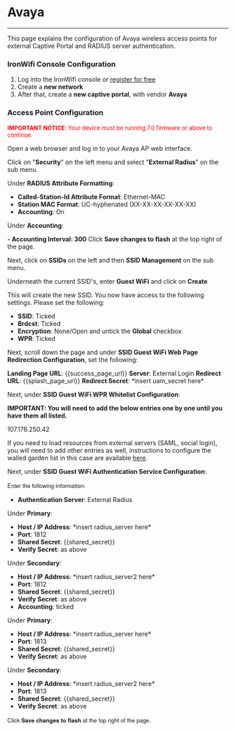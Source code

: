 # **Avaya**

---

This page explains the configuration of Avaya wireless access points for external Captive  Portal and RADIUS server authentication.

### IronWifi Console Configuration

1. Log into the IronWifi console or [register for free](https://console.ironwifi.com/register)
2. Create a **new network**
3. After that, create a **new captive portal**, with vendor **Avaya**

### Access Point Configuration

<span style="font-size: 13px; color: rgb(255, 0, 0);">**IMPORTANT NOTICE**: Your device must be running 7.0 firmware or above to continue.

Open a web browser and log in to your Avaya AP web interface.

Click on "**Security**" on the left menu and select "**External Radius**" on the sub menu.

Under **RADIUS Attribute Formatting**:

- **Called-Station-Id Attribute Format**<span >: Ethernet-MAC
- **Station MAC Format**<span >: UC-hyphenated (XX-XX-XX-XX-XX-XX)
- **Accounting**: On

Under **Accounting**<span >:

**- **Accounting Interval**: 300** Click **Save changes to flash** at the top right of the page.

Next, click on **SSIDs** on the left and then **SSID Management** on the sub menu.

Underneath the current SSID's, enter **Guest WiFi** and click on **Create**

  
This will create the new SSID. You now have access to the following settings. Please set the following:

- **SSID**: Ticked
- **Brdcst**: Ticked
- **Encryption**: None/Open and untick the **Global** checkbox
- **WPR**: Ticked
  
Next, scroll down the page and under **SSID Guest WiFi Web Page Redirection Configuration**, set the following:

**Landing Page URL**: {{success_page_url}}
**Server**: External Login
**Redirect URL**: {{splash_page_url}}
**Redirect Secret**: \*insert uam\_secret here\*
  
Next, under **SSID Guest WiFi WPR Whitelist Configuration**:

**IMPORTANT: You will need to add the below entries one by one until you have them all listed.**
  
107.178.250.42
  
If you need to load resources from external servers (SAML, social login), you will need to add other entries as well, instructions to configure the walled garden list in this case are available [here](https://ironwifi.com/walled-garden-list-guide).

Next, under **SSID Guest WiFi Authentication Service Configuration**:

<span style="font-size: 13px; font-family: 'Helvetica Neue', Helvetica, Arial, sans-serif;">Enter the following information:

- **Authentication Server**<span >: External Radius

Under **Primary**:

- **Host / IP Address**<span >: \*insert radius\_server here\*
- **Port**<span >: 1812
- **Shared Secret**<span >: {{shared_secret}}
- **Verify Secret**<span >: as above

Under **Secondary**:

- **Host / IP Address**<span >: \*insert radius\_server2 here\*
- **Port**<span >: 1812
- **Shared Secret**<span >: {{shared_secret}}
- **Verify Secret**<span >: as above  
- **Accounting**<span >: ticked

Under **Primary**:

- **Host / IP Address**<span >: \*insert radius\_server here\*
- **Port**<span >: 1813
- **Shared Secret**<span >: {{shared_secret}}
- <span >**Verify Secret**<span >: as above  

Under **Secondary**:

- **Host / IP Address**<span >: \*insert radius\_server2 here\*
- <span >**Port**<span >: 1813
- <span >**Shared Secret**<span >: {{shared_secret}}
- **Verify Secret**<span >: as above  
    

<span style="font-size: 13px; font-family: 'Helvetica Neue', Helvetica, Arial, sans-serif;">Click **Save changes to flash**<span style="font-size: 13px; font-family: 'Helvetica Neue', Helvetica, Arial, sans-serif;"> at the top right of the page.

<span >

